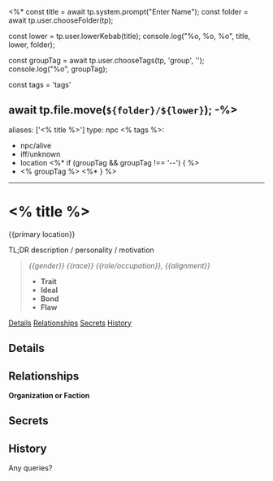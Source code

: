 <%*
const title = await tp.system.prompt("Enter Name");
const folder = await tp.user.chooseFolder(tp);

const lower = tp.user.lowerKebab(title);
console.log("%o, %o, %o", title, lower, folder);

const groupTag = await tp.user.chooseTags(tp, 'group', '');
console.log("%o", groupTag);

const tags = 'tags'

await tp.file.move(`${folder}/${lower}`);
-%>
---
aliases: ['<% title %>']
type: npc
<% tags %>: 
- npc/alive
- iff/unknown
- location
<%* if (groupTag && groupTag !== '--') { %>
- <% groupTag %>
<%* } %>
---
# <% title %>
<span class="subhead">{{primary location}}</span>

TL;DR description / personality / motivation

> *{{gender}} {{race}} {{role/occupation}}, {{alignment}}*  
> * **Trait**
> * **Ideal**
> * **Bond**
> * **Flaw**

<span class="nav">[Details](#Details) [Relationships](#Relationships) [Secrets](#Secrets) [History](#History)</span>

## Details


## Relationships

**Organization or Faction**

## Secrets

## History

Any queries?